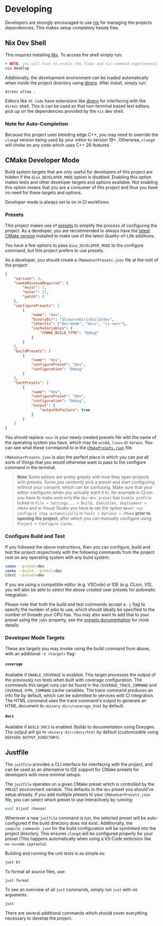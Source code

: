 # Developing

Developers are strongly encouraged to use [nix](https://nixos.org/) for managing the projects dependencies. This makes
setup completely hassle free.

## Nix Dev Shell

This requires installing [Nix](https://nixos.org/download/). To access the shell simply run:

```sh
# NOTE: you will have to enable the flake and nix-command experimental features.
nix develop
```

Additionally, the development environment can be loaded automatically when inside the project directory using
[direnv](https://direnv.net/). After install, simply run:

```sh
direnv allow .
```

Editors like `VS Code` have extensions like [direnv](https://marketplace.visualstudio.com/items?itemName=mkhl.direnv) for
interfacing with the `direnv` shell. This is can be used so that non-terminal based text editors
pick up on the dependencies provided by the `nix` dev shell.

### Note for Auto-Completion

Because this project uses bleeding edge C++, you may need to override the `clangd` version being used by your editor
to version 19+. Otherwise, `clangd` will choke on any code which uses C++ 26 features.

## CMake Developer Mode

Build system targets that are only useful for developers of this project are
hidden if the `dius_DEVELOPER_MODE` option is disabled. Enabling this
option makes tests and other developer targets and options available. Not
enabling this option means that you are a consumer of this project and thus you
have no need for these targets and options.

Developer mode is always set to on in CI workflows.

### Presets

This project makes use of [presets](https://cmake.org/cmake/help/latest/manual/cmake-presets.7.html) to simplify the process of configuring
the project. As a developer, you are recommended to always have the [latest
CMake version](https://cmake.org/download/) installed to make use of the latest Quality-of-Life
additions.

You have a few options to pass `dius_DEVELOPER_MODE` to the configure
command, but this project prefers to use presets.

As a developer, you should create a `CMakeUserPresets.json` file at the root of
the project:

```json
{
    "version": 2,
    "cmakeMinimumRequired": {
        "major": 3,
        "minor": 21,
        "patch": 0
    },
    "configurePresets": [
        {
            "name": "dev",
            "binaryDir": "${sourceDir}/build/dev",
            "inherits": ["dev-mode", "docs", "ci-<os>"],
            "cacheVariables": {
                "CMAKE_BUILD_TYPE": "Debug"
            }
        }
    ],
    "buildPresets": [
        {
            "name": "dev",
            "configurePreset": "dev",
            "configuration": "Debug"
        }
    ],
    "testPresets": [
        {
            "name": "dev",
            "configurePreset": "dev",
            "configuration": "Debug",
            "output": {
                "outputOnFailure": true
            }
        }
    ]
}
```

You should replace `<os>` in your newly created presets file with the name of
the operating system you have, which may be `win64`, `linux` or `darwin`. You
can see what these correspond to in the
[`CMakePresets.json`](../../CMakePresets.json) file.

`CMakeUserPresets.json` is also the perfect place in which you can put all
sorts of things that you would otherwise want to pass to the configure command
in the terminal.

> **Note**
> Some editors are pretty greedy with how they open projects with presets.
> Some just randomly pick a preset and start configuring without your consent,
> which can be confusing. Make sure that your editor configures when you
> actually want it to, for example in CLion you have to make sure only the
> `dev-dev preset` has `Enable profile` ticked in
> `File > Settings... > Build, Execution, Deployment > CMake` and in Visual
> Studio you have to set the option `Never run configure step automatically`
> in `Tools > Options > CMake` **prior to opening the project**, after which
> you can manually configure using `Project > Configure Cache`.

### Configure Build and Test

If you followed the above instructions, then you can configure, build and test
the project respectively with the following commands from the project root on
any operating system with any build system:

```sh
cmake --preset=dev
cmake --build --preset=dev
ctest --preset=dev
```

If you are using a compatible editor (e.g. VSCode) or IDE (e.g. CLion, VS), you
will also be able to select the above created user presets for automatic
integration.

Please note that both the build and test commands accept a `-j` flag to specify
the number of jobs to use, which should ideally be specified to the number of
threads your CPU has. You may also want to add that to your preset using the
`jobs` property, see the [presets documentation](https://cmake.org/download/) for more details.

### Developer Mode Targets

These are targets you may invoke using the build command from above, with an
additional `-t <target>` flag:

#### `coverage`

Available if `ENABLE_COVERAGE` is enabled. This target processes the output of
the previously run tests when built with coverage configuration. The commands
this target runs can be found in the `COVERAGE_TRACE_COMMAND` and
`COVERAGE_HTML_COMMAND` cache variables. The trace command produces an info
file by default, which can be submitted to services with CI integration. The
HTML command uses the trace command's output to generate an HTML document to
`<binary-dir>/coverage_html` by default.

#### `docs`

Available if `BUILD_DOCS` is enabled. Builds to documentation using
Doxygen. The output will go to `<binary-dir>/docs/html` by default
(customizable using `DOXYGEN_OUTPUT_DIRECTORY`).

## Justfile

The `justfile` provides a CLI interface for interfacing with the project, and
can be used as an alternative to IDE support for CMake presets for developers
with more minimal setups.

The `justfile` operates on a given CMake preset which is controlled by the
`PRESET` environment variable. This defaults to the `dev` preset you should've
setup already. If you add multiple presets to your `CMakeUserPresets.json` file,
you can select which preset to use interactively by running:

```sh
eval $(just choose)
```

Whenever a new `justfile` command is run, the selected preset will be auto-configured
if the build directory does not exist. Additionally, the `compile_commands.json` for
the build configuration will be symlinked into the project directory. This ensures
`clangd` will be configured properly for your preset (This happens automatically
when using a VS Code extension like `ms-vscode.cpptools`).

Building and running the unit tests is as simple as:

```sh
just bt
```

To format all source files, use:

```sh
just format
```

To see an overview of all `just` commands, simply run `just` with no arguments.

```sh
just
```

There are several additional commands which should cover everything necessary
to develop the project.
